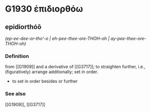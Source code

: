 # G1930 ἐπιδιορθόω

## epidiorthóō

_(ep-ee-dee-or-tho'-o | eh-pee-thee-ore-THOH-oh | ay-pee-thee-ore-THOH-oh)_

### Definition

from [[G1909]] and a derivative of [[G3717]]; to straighten further, i.e., (figuratively) arrange additionally; set in order.

- to set in order besides or further

### See also

[[G1909]], [[G3717]]

